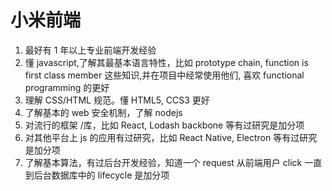 # 小米前端

1. 最好有 1 年以上专业前端开发经验
2. 懂 javascript,了解其最基本语言特性，比如 prototype chain, function is first class member 这些知识,并在项目中经常使用他们, 喜欢 functional programming 的更好
3. 理解 CSS/HTML 规范。懂 HTML5, CCS3 更好
4. 了解基本的 web 安全机制，了解 nodejs
5. 对流行的框架 /库，比如 React, Lodash backbone 等有过研究是加分项
6. 对其他平台上 js 的应用有过研究，比如 React Native, Electron 等有过研究是加分项
7. 了解基本算法，有过后台开发经验，知道一个 request 从前端用户 click 一直到后台数据库中的 lifecycle 是加分项
